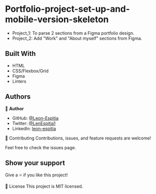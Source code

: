 # Portfolio-project-set-up-and-mobile-version-skeleton
- Project_1: To parse 2 sections from a Figma portfolio design.
- Project_2: Add "Work" and "About myself" sections from Figma.

## Built With

- HTML
- CSS/Flexbox/Grid
- Figma
- Linters

## Authors

👤 **Author**

- GitHub: [@Leon-Espitia](https://github.com/Leon-Espitia)
- Twitter: [@LenEspitia1](https://twitter.com/Lenespitia1)
- LinkedIn: [leon-espitia](https://linkedin.com/in/leon-espitia-360640236/)

🤝 Contributing
Contributions, issues, and feature requests are welcome!

Feel free to check the issues page.

## Show your support
Give a ⭐️ if you like this project!

📝 License
This project is MIT licensed.


